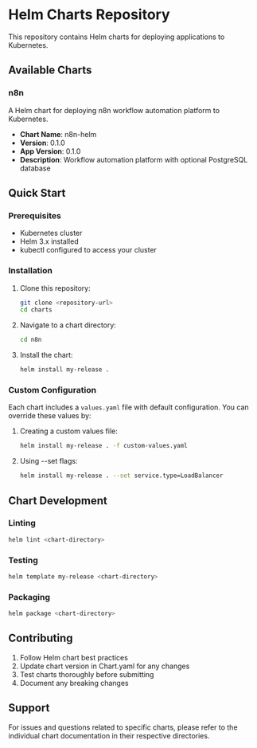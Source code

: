 # Helm Charts Repository

This repository contains Helm charts for deploying applications to Kubernetes.

## Available Charts

### n8n
A Helm chart for deploying n8n workflow automation platform to Kubernetes.

- **Chart Name**: n8n-helm
- **Version**: 0.1.0
- **App Version**: 0.1.0
- **Description**: Workflow automation platform with optional PostgreSQL database

## Quick Start

### Prerequisites
- Kubernetes cluster
- Helm 3.x installed
- kubectl configured to access your cluster

### Installation

1. Clone this repository:
   ```bash
   git clone <repository-url>
   cd charts
   ```

2. Navigate to a chart directory:
   ```bash
   cd n8n
   ```

3. Install the chart:
   ```bash
   helm install my-release .
   ```

### Custom Configuration

Each chart includes a `values.yaml` file with default configuration. You can override these values by:

1. Creating a custom values file:
   ```bash
   helm install my-release . -f custom-values.yaml
   ```

2. Using --set flags:
   ```bash
   helm install my-release . --set service.type=LoadBalancer
   ```

## Chart Development

### Linting
```bash
helm lint <chart-directory>
```

### Testing
```bash
helm template my-release <chart-directory>
```

### Packaging
```bash
helm package <chart-directory>
```

## Contributing

1. Follow Helm chart best practices
2. Update chart version in Chart.yaml for any changes
3. Test charts thoroughly before submitting
4. Document any breaking changes

## Support

For issues and questions related to specific charts, please refer to the individual chart documentation in their respective directories.

